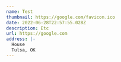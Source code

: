 ```yaml
---
name: Test
thumbnail: https://google.com/favicon.ico
date: 2022-06-28T22:57:55.028Z
description: Etc
url: https://google.com
address: |-
  House
  Tulsa, OK
---
```

